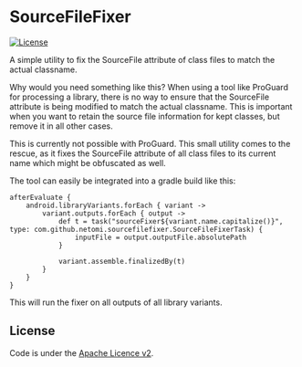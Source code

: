 # SourceFileFixer

[![License](http://img.shields.io/:license-apache-blue.svg)](http://www.apache.org/licenses/LICENSE-2.0.html)

A simple utility to fix the SourceFile attribute of class files to match the actual classname.

Why would you need something like this? When using a tool like ProGuard for processing a library, there is no
way to ensure that the SourceFile attribute is being modified to match the actual classname. This is important
when you want to retain the source file information for kept classes, but remove it in all other cases.

This is currently not possible with ProGuard. This small utility comes to the rescue, as it fixes the SourceFile
attribute of all class files to its current name which might be obfuscated as well.

The tool can easily be integrated into a gradle build like this:

```shell script
afterEvaluate {
    android.libraryVariants.forEach { variant ->
        variant.outputs.forEach { output ->
            def t = task("sourceFixer${variant.name.capitalize()}", type: com.github.netomi.sourcefilefixer.SourceFileFixerTask) {
                inputFile = output.outputFile.absolutePath
            }

            variant.assemble.finalizedBy(t)
        }
    }
}
```

This will run the fixer on all outputs of all library variants.

License
-------
Code is under the [Apache Licence v2](https://www.apache.org/licenses/LICENSE-2.0.txt).
